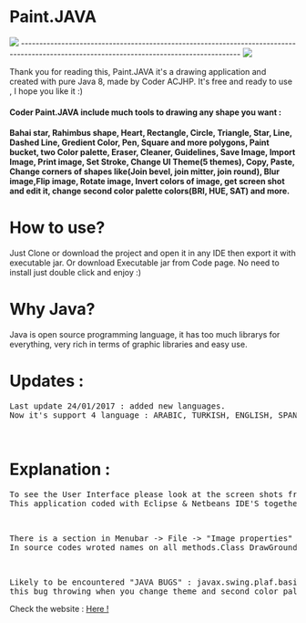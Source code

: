 # Paint.JAVA
<img src="https://github.com/Coder-ACJHP/Coder-Paint.JAVA/blob/master/lib/Screeshots/Screen%20Shots.png">
------------------------------------------------------------------------------------------------------------------------------------------
<img src="https://github.com/Coder-ACJHP/Coder-Paint.JAVA/blob/master/lib/Screeshots/Screen%20Shots3.png">


<p>Thank you for reading this, Paint.JAVA it's a drawing application and created with pure Java 8, made by Coder ACJHP.
It's free and ready to use , I hope you like it :) </p>


<h4>Coder Paint.JAVA include much tools to drawing any shape you want :<h4>

<p>Bahai star, Rahimbus shape, Heart, Rectangle, Circle, Triangle, Star, Line,  Dashed Line, Gredient Color, Pen, Square and more polygons, Paint bucket, two Color palette, Eraser, Cleaner, Guidelines, Save Image, Import Image, Print image, Set Stroke, Change UI Theme(5 themes), Copy, Paste, Change corners of shapes like(Join bevel, join mitter, join round), Blur image,Flip image, Rotate image, Invert colors of image, get screen shot and edit it, change second color palette colors(BRI, HUE, SAT) and more.</p>

<h1>How to use?</h1>
Just Clone or download the project and open it in any IDE then export it with executable jar.
Or download Executable jar from Code page. No need to install just double click and enjoy :)

<h1>Why Java?</h1>
Java is open source programming language, it has too much librarys for everything, very rich in terms of graphic libraries and easy use.
<br> 
<h1>Updates : </h1>
<pre>Last update 24/01/2017 : added new languages.
Now it's support 4 language : ARABIC, TURKISH, ENGLISH, SPANISH.</pre>
<br>
<h1>Explanation : </h1>
<pre>To see the User Interface please look at the screen shots from Screenshots folder into the source files.
This application coded with Eclipse & Netbeans IDE'S together it's importable to these ide's without problem.Tested on macOS Sierra, Windows 8.1 and Windows 10 it's working fine without issue.Use on touchscreen computers is more enjoyable and easier.You can enlarge the drawing paper as you like the image is definitely not distorted and it keep image quality.</pre>
<br>
<pre>There is a section in Menubar -> File -> "Image properties" from there you can change screen settings.
In source codes wroted names on all methods.Class DrawGround is drawing paper and main class is CoderPaint class.</pre>
<br>
<pre>Likely to be encountered "JAVA BUGS" : javax.swing.plaf.basic.BasicSliderUI.calculateFocusRect(Unknown Source) 
this bug throwing when you change theme and second color palette mode.For more info please visit Issues site.</pre>

Check the website : <a href="https://coder-acjhp.github.io/Coder-Paint.JAVA/">Here !</a>
